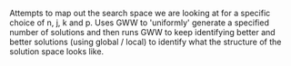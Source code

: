 Attempts to map out the search space we are looking at for a specific choice of n, j, k and p. Uses GWW to 'uniformly' generate a specified number of solutions and then runs GWW to keep identifying better and better solutions (using global / local) to identify what the structure of the solution space looks like.